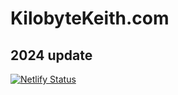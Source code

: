 # KilobyteKeith.com
## 2024 update

[![Netlify Status](https://api.netlify.com/api/v1/badges/48f1313d-47af-463d-bef4-5612c53915bc/deploy-status)](https://app.netlify.com/sites/darling-llama-9402d9/deploys)

